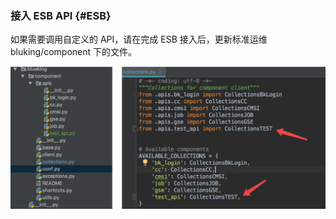 ### 接入 ESB API {#ESB}

如果需要调用自定义的 API，请在完成 ESB 接入后，更新标准运维 bluking/component 下的文件。

![](../assets/33.png)
